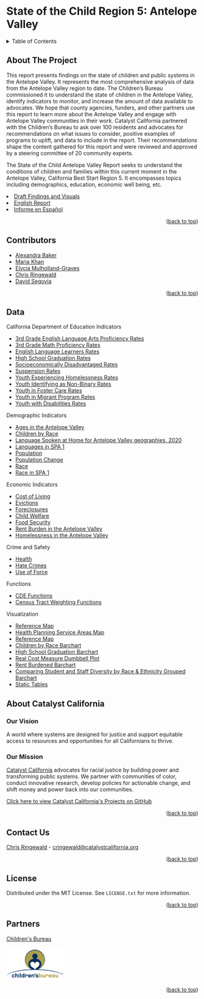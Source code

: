 # State of the Child Region 5: Antelope Valley

<details>
  <summary>Table of Contents</summary>
  <ol>
    <li>
      <a href="#about-the-project">About The Project</a></li>
    <li><a href="#data">Data</a></li>
    <li><a href="#contributors">Contributors</a></li>
    <li><a href="#about-catalyst-california">About Catalyst California</a>
      <ul>
        <li><a href="#our-vision">Our Vision</a></li>
        <li><a href="#our-mission">Our Mission</a></li>
      </ul>
    </li>
    <li><a href="#contact-us">Contact Us</a></li>
    <li><a href="#license">License</a></li>
    <li><a href="#partners">Partners</a></li>
  </ol>
</details>

## About The Project

This report presents findings on the state of children and public systems in the Antelope Valley. It represents the most comprehensive analysis of data from the Antelope Valley region to date. The Children’s Bureau commissioned it to understand the state of children in the Antelope Valley, identify indicators to monitor, and increase the amount of data available to advocates. We hope that county agencies, funders, and other partners use this report to learn more about the Antelope Valley and engage with Antelope Valley communities in their work. Catalyst California partnered with the Children’s Bureau to ask over 100 residents and advocates for recommendations on what issues to consider, positive examples of programs to uplift, and data to include in the report. Their recommendations shape the content gathered for this report and were reviewed and approved by a steering committee of 20 community experts. 

The State of the Child Antelope Valley Report seeks to understand the conditions of children and families within this current moment in the Antelope Valley, California Best Start Region 5. It encompasses topics including demographics, education, economic well being, etc.

<li><a href="https://catalystcalifornia.github.io/State_of_the_Child_Region_5/findings_visuals_draft.html">Draft Findings and Visuals</a></li>
<li><a href="">English Report</a></li>
<li><a href="">Informe en Español</a></li>
<p align="right">(<a href="#top">back to top</a>)</p>


## Contributors

* [Alexandra Baker](https://github.com/bakeralexan)
* [Maria Khan](https://github.com/mariatkhan)
* [Elycia Mulholland-Graves](https://github.com/elyciamg)
* [Chris Ringewald](https://github.com/cringewald)
* [David Segovia](https://github.com/davidseg1997)
<p align="right">(<a href="#top">back to top</a>)</p>

## Data

California Department of Education Indicators
<ul>
  <li><a href="R_Scripts/ela.r">3rd Grade English Language Arts Proficiency Rates</a></li>  
  <li><a href="R_Scripts/math.r">3rd Grade Math Proficiency Rates</a></li>
  <li><a href="R_Scripts/ell.r">English Language Learners Rates</a></li>
  <li><a href="R_Scripts/hs_grad.r">High School Graduation Rates</a></li>
  <li><a href="R_Scripts/socioeconomically_disadvantaged.r">Socioeconomically Disadvantaged Rates</a></li>
  <li><a href="R_Scripts/suspension.r">Suspension Rates</a></li>  
  <li><a href="R_Scripts/student_homelessness.r">Youth Experiencing Homelessness Rates</a></li>  
  <li><a href="R_Scripts/non-binary.r">Youth Identifying as Non-Binary Rates</a></li>  
  <li><a href="R_Scripts/foster.r">Youth in Foster Care Rates</a></li>
  <li><a href="R_Scripts/migrant.r">Youth in Migrant Program Rates</a></li>
  <li><a href="R_Scripts/disabilities.r">Youth with Disabilities Rates</a></li> 
</ul>


Demographic Indicators
<ul>
  <li><a href="R_Scripts/age.r">Ages in the Antelope Valley</a></li>  
    <li><a href="R_Scripts/under18_by_race.r">Children by Race</a></li>  
  <li><a href="R_Scripts/language.r">Language Spoken at Home for Antelope Valley geographies, 2020</a></li>
  <li><a href="R_Scripts/language_entire_av.r">Languages in SPA 1</a></li>
  <li><a href="R_Scripts/population.r">Population</a></li>
  <li><a href="R_Scripts/population_change.r">Population Change</a></li>
  <li><a href="R_Scripts/race.r">Race</a></li>
  <li><a href="R_Scripts/race_entire_av.r">Race in SPA 1</a></li>
</ul>

Economic Indicators
<ul>
  <li><a href="R_Scripts/cost_of_living.r">Cost of Living</a></li>
  <li><a href="R_Scripts/eviction.r">Evictions</a></li>
  <li><a href="R_Scripts/foreclosure.r">Foreclosures</a></li>
  <li><a href="R_Scripts/child_welfare.r">Child Welfare</a></li>
  <li><a href="R_Scripts/food_security.r">Food Security</a></li>
  <li><a href="R_Scripts/rent_burden_totals.r">Rent Burden in the Antelope Valley</a></li>
  <li><a href="R_Scripts/homeless.r">Homelessness in the Antelope Valley</a></li>
</ul> 

Crime and Safety
<ul>
  <li><a href="R_Scripts/health.r">Health</a></li>
  <li><a href="R_Scripts/hate_crimes.r">Hate Crimes</a></li>
  <li><a href="R_Scripts/use_of_force.r">Use of Force</a></li>
</ul>

Functions
<ul>
  <li><a href="R_Scripts/cde_functions.r">CDE Functions</a></li>
  <li><a href="R_Scripts/Tract_Wt_Avg_Functions.r">Census Tract Weighting Functions</a></li>
</ul>

Visualization
<ul>
  <li><a href="R_Scripts/AV_Reference_Map.r">Reference Map</a></li>
  <li><a href="R_Scripts/HPSAs_Map.r">Health Planning Service Areas Map</a></li>
  <li><a href="R_Scripts/substantiated_referrals_map.r">Reference Map</a></li>
  <li><a href="R_Scripts/av_children_by_race_chart.r">Children by Race Barchart</a></li>
  <li><a href="R_Scripts/hs_grad_chart.r">High School Graduation Barchart</a></li>
  <li><a href="R_Scripts/rcm_chart.r">Real Cost Measure Dumbbell Plot</a></li>
  <li><a href="R_Scripts/rent_chart.r">Rent Burdened Barchart</a></li>
  <li><a href="R_Scripts/staff_and_students_by_race_chart.r">Comparing Student and Staff Diversity by Race & Ethnicity Grouped Barchart</a></li>
  <li><a href="R_Scripts/static_tables.r">Static Tables</a></li>
</ul>

## About Catalyst California

### Our Vision
A world where systems are designed for justice and support equitable access to resources and opportunities for all Californians to thrive.

### Our Mission
[Catalyst California](https://www.catalystcalifornia.org/) advocates for racial justice by building power and transforming public systems. We partner with communities of color, conduct innovative research, develop policies for actionable change, and shift money and power back into our communities. 

[Click here to view Catalyst California's Projects on GitHub](https://github.com/catalystcalifornia)
<p align="right">(<a href="#top">back to top</a>)</p>

## Contact Us

[Chris Ringewald](https://www.linkedin.com/in/chris-ringewald-6766369/) - cringewald@catalystcalifornia.org
<p align="right">(<a href="#top">back to top</a>)</p>

## License

Distributed under the MIT License. See `LICENSE.txt` for more information.
<p align="right">(<a href="#top">back to top</a>)</p>

## Partners
[Children's Bureau](https://www.all4kids.org/)

<img src="Images/ChildrensBureauLogo.jpg" alt="Childrens Bureau Logo" width="30%" 
     height="20%">
<p align="right">(<a href="#top">back to top</a>)</p>
